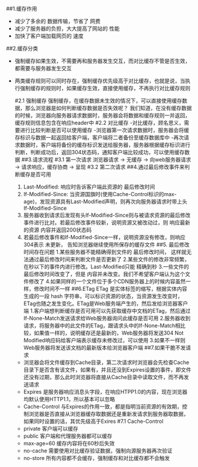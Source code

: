 ##1.缓存作用
- 减少了多余的 数据传输，节省了 网费
- 减少了服务器的负担，大大提高了网站的 性能
- 加快了客户端加载网页的 速度

##2.缓存分类
- 强制缓存如果生效，不需要再和服务器发生交互，而对比缓存不管是否生效，都需要与服务器发生交互
- 两类缓存规则可以同时存在，强制缓存优先级高于对比缓存，也就是说，当执行强制缓存的规则时，如果缓存生效，直接使用缓存，不再执行对比缓存规则

    #2.1 强制缓存
      强制缓存，在缓存数据未生效的情况下，可以直接使用缓存数据，那么浏览器是如何判断缓存数据是否失效呢？
      我们知道，在没有缓存数据的时候，浏览器向服务器请求数据时，服务器会将数据和缓存规则一并返回，缓存规则信息包含在响应header中
    #2.2 对比缓存
     -对比缓存，顾名思义，需要进行比较判断是否可以使用缓存
     -浏览器第一次请求数据时，服务器会将缓存标识与数据一起返回给客户端，客户端将二者备份至缓存数据库中
     -再次请求数据时，客户端将备份的缓存标识发送给服务器，服务器根据缓存标识进行判断，判断成功后，返回304状态码，通知客户端比较成功，可以使用缓存数据
##3.请求流程
    #3.1 第一次请求
      浏览器请求 -> 无缓存 -> 向web服务器请求 -> 请求响应，缓存协商 -> 呈现
    #3.2 第二次请求
##4.通过最后修改事件来判断缓存是否可用
    1. Last-Modified: 响应时告诉客户端此资源的 最后修改时间
    2. If-Modified-Since: 当资源国旗时(使用Cache-Control标识的max-age)，发现资源具有Last-Modified声明，则再次向服务器请求时带上头If-Modified-Since
    3. 服务器收到请求后发现有头If-Modified-Since则与被请求资源的最后修改事件进行比对。若最后修改事件较新，说明资源又被改动过，则 响应最新的资源 内容并返回200状态码
    4. 若最后修改事件和If-Modified-Since一样，说明资源没有修改，则响应304表示 未更新， 告知浏览器继续使用所保存的缓存文件
##5. 最后修改时间存在问题
    1.某些服务器不能精确得到文件的 最后修改时间， 这样就无法通过最后修改时间来判断文件是否更新了
    2.某些文件的修改非常频繁，在秒以下的事件内进行修改。Last-Modified只能 精确到秒
    3.一些文件的最后修改时间改变了，但是 内容并未改变。我们不希望客户端认为这个文件修改了
    4.如果同样的一个文件位于多个CDN服务器上的时候内容虽然一样，修改时间不一样
##6.ETag
    ETag 是实体标签的缩写，根据实体内容生成的一段 hash 字符串，可以标识资源的状态，当资源发生改变时，ETag也随之发生变化。ETag是Web服务端产生的，然后发给浏览器客户端
        1.客户端想判断缓存是否可用可以先获取缓存中文档的ETag，然后通过If-None-Match发送请求给Web服务器询问此缓存是否可用
        2.服务器收到请求，将服务器中的此文件的ETag，跟请求头中的If-None-Match相比较，如果值一样的，说明缓存还是最新的，Web服务器将发送304 Not Modified响应码给客户端表示缓存未修改过，可以使用
        3.如果不一样则Web服务器将发送该文档的最新版本给浏览器客户端
##7.如果干脆不发请求
    - 浏览器会将文件缓存到Cache目录，第二次请求时浏览器会先检查Cache目录下是否含有该文件，如果有，并且还没到Expires设置的事件，即文件还没有过期，那么此时浏览器将直接从Cache目录中读取文件，而不再发送请求
    - Expires 是服务器响应消息头字段，在响应HTPP1.0的内容，现在浏览器均默认使用HTTP1.1，所以基本可以忽略
    - Cache-Control 与Expires的作用一致，都是指明当前资源的有效期，控制浏览器是否直接从浏览器缓存取数据还是重新发请求到服务器取数据，如果同时设置的话，其优先级高于Exires
    #7.1 Cache-Control
     - private 客户端可以缓存
     - public 客户端和代理服务器都可以缓存
     - max-age=60 缓存内容将在60秒后失效
     - no-cache 需要使用对比缓存验证数据，强制向源服务器再次验证
     - no-store 所有内容都不会缓存，强制缓存和对比缓存都不会触发